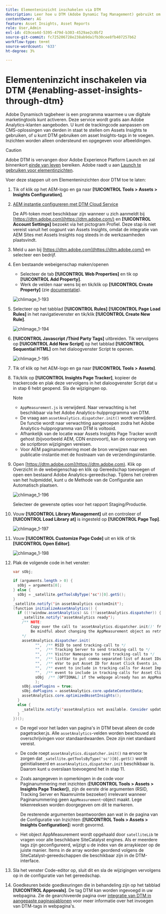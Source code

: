```yaml
---
title: Elementeninzicht inschakelen via DTM
description: Leer hoe u DTM (Adobe Dynamic Tag Management) gebruikt om Elementinzichten in te schakelen.
contentOwner: AG
feature: Asset Insights, Asset Reports
role: User,Admin
exl-id: d19cea4d-5395-479d-b303-4529ae2c0bf2
source-git-commit: fc725206728e238ab9da1fb30cee8fb407257b62
workflow-type: tm+mt
source-wordcount: '633'
ht-degree: 3%

---
```


# Elementeninzicht inschakelen via DTM {#enabling-asset-insights-through-dtm}

Adobe Dynamisch tagbeheer is een programma waarmee u uw digitale marketingtools kunt activeren. Deze service wordt gratis aan Adobe Analytics-klanten aangeboden. U kunt de trackingcode aanpassen om CMS-oplossingen van derden in staat te stellen om Assets Insights te gebruiken, of u kunt DTM gebruiken om asset Insights-tags in te voegen. Inzichten worden alleen ondersteund en opgegeven voor afbeeldingen.

>[!CAUTION]
>
>Adobe DTM is vervangen door Adobe Experience Platform Launch en zal binnenkort [einde van leven](https://medium.com/launch-by-adobe/dtm-plans-for-a-sunset-3c6aab003a6f) bereiken. Adobe raadt u aan [Launch te gebruiken voor elementinzichten](https://experienceleague.adobe.com/docs/experience-manager-learn/assets/advanced/asset-insights-launch-tutorial.html).

Voer deze stappen uit om Elementeninzichten door DTM toe te laten:

1. Tik of klik op het AEM-logo en ga naar **[!UICONTROL Tools > Assets > Insights Configuration]**.
1. [AEM instantie configureren met DTM Cloud Service](../sites-administering/dtm.md)

   De API-token moet beschikbaar zijn wanneer u zich aanmeldt bij [https://dtm.adobe.com](https://dtm.adobe.com/) en **[!UICONTROL Account Settings]** bezoekt via het pictogram Profiel. Deze stap is niet vereist vanuit het oogpunt van Assets Insights, omdat de integratie van AEM Sites met Assets Insights nog steeds in de werkzaamheden plaatsvindt.

1. Meld u aan bij [https://dtm.adobe.com](https://dtm.adobe.com/) en selecteer een bedrijf.
1. Een bestaande webeigenschap maken/openen

   * Selecteer de tab **[!UICONTROL Web Properties]** en tik op **[!UICONTROL Add Property]**.
   * Werk de velden naar wens bij en tik/klik op **[!UICONTROL Create Property]** (zie [documentatie](https://helpx.adobe.com/experience-manager/using/dtm.html)).

   ![chlimage_1-193](assets/chlimage_1-193.png)

1. Selecteer op het tabblad **[!UICONTROL Rules]** **[!UICONTROL Page Load Rules]** in het navigatievenster en tik/klik **[!UICONTROL Create New Rule]**.

   ![chlimage_1-194](assets/chlimage_1-194.png)

1. **[!UICONTROL Javascript /Third Party Tags]** uitbreiden. Tik vervolgens op **[!UICONTROL Add New Script]** op het tabblad **[!UICONTROL Sequential HTML]** om het dialoogvenster Script te openen.

   ![chlimage_1-195](assets/chlimage_1-195.png)

1. Tik of klik op het AEM-logo en ga naar **[!UICONTROL Tools > Assets]**.
1. Tik/klik op **[!UICONTROL Insights Page Tracker]**, kopieer de trackercode en plak deze vervolgens in het dialoogvenster Script dat u in stap 6 hebt geopend. Sla de wijzigingen op.

   >[!NOTE]
   >
   >* `AppMeasurement.js` is verwijderd. Naar verwachting is het beschikbaar via het Adobe Analytics-hulpprogramma van DTM.
   >* De vraag aan `assetAnalytics.dispatcher.init()` wordt verwijderd. De functie wordt naar verwachting aangeroepen zodra het Adobe Analytics-hulpprogramma van DTM is voltooid.
   >* Afhankelijk van de locatie waar Assets Insights Page Tracker wordt gehost (bijvoorbeeld AEM, CDN enzovoort), kan de oorsprong van de scriptbron wijzigingen vereisen.
   >* Voor AEM paginanummering moet de bron verwijzen naar een publicatie-instantie met de hostnaam van de verzendingsinstantie.


1. Open [https://dtm.adobe.com](https://dtm.adobe.com). Klik op Overzicht in de webeigenschap en klik op Gereedschap toevoegen of open een bestaand Adobe Analytics-gereedschap. Tijdens het creëren van het hulpmiddel, kunt u de Methode van de Configuratie aan Automatisch plaatsen.

   ![chlimage_1-196](assets/chlimage_1-196.png)

   Selecteer de gewenste opties voor het rapport Staging/Productie.

1. Vouw **[!UICONTROL Library Management]** uit en controleer of **[!UICONTROL Load Library at]** is ingesteld op **[!UICONTROL Page Top]**.

   ![chlimage_1-197](assets/chlimage_1-197.png)

1. Vouw **[!UICONTROL Customize Page Code]** uit en klik of tik **[!UICONTROL Open Editor]**.

   ![chlimage_1-198](assets/chlimage_1-198.png)

1. Plak de volgende code in het venster:

   ```java
   var sObj;
   
   if (arguments.length > 0) {
     sObj = arguments[0];
   } else {
     sObj = _satellite.getToolsByType('sc')[0].getS();
   }
   _satellite.notify('in assetAnalytics customInit');
   (function initializeAssetAnalytics() {
     if ((!!window.assetAnalytics) && (!!assetAnalytics.dispatcher)) {
       _satellite.notify('assetAnalytics ready');
       /** NOTE:
           Copy over the call to 'assetAnalytics.dispatcher.init()' from Assets Pagetracker
           Be mindful about changing the AppMeasurement object as retrieved above.
       */
       assetAnalytics.dispatcher.init(
             "",  /** RSID to send tracking-call to */
             "",  /** Tracking Server to send tracking-call to */
             "",  /** Visitor Namespace to send tracking-call to */
             "",  /** listVar to put comma-separated-list of Asset IDs for Asset Impression Events in tracking-call, e.g. 'listVar1' */
             "",  /** eVar to put Asset ID for Asset Click Events in, e.g. 'eVar3' */
             "",  /** event to include in tracking-calls for Asset Impression Events, e.g. 'event8' */
             "",  /** event to include in tracking-calls for Asset Click Events, e.g. 'event7' */
             sObj  /** [OPTIONAL] if the webpage already has an AppMeasurement object, please include the object here. If unspecified, Pagetracker Core shall create its own AppMeasurement object */
             );
       sObj.usePlugins = true;
       sObj.doPlugins = assetAnalytics.core.updateContextData;
       assetAnalytics.core.optimizedAssetInsights();
     }
     else {
       _satellite.notify('assetAnalytics not available. Consider updating the Custom Page Code', 4);
     }
   })();
   ```

   * De regel voor het laden van pagina&#39;s in DTM bevat alleen de code pagetracker.js. Alle `assetAnalytics`-velden worden beschouwd als overschrijvingen voor standaardwaarden. Deze zijn niet standaard vereist.
   * De code roept `assetAnalytics.dispatcher.init()` na ervoor te zorgen dat `_satellite.getToolsByType('sc')[0].getS()` wordt geïnitialiseerd en `assetAnalytics,dispatcher.init` beschikbaar is. Daarom kunt u overslaan toevoegend het in stap 11.
   * Zoals aangegeven in opmerkingen in de code voor Paginanummering met inzichten (**[!UICONTROL Tools > Assets > Insights Page Tracker]**), zijn de eerste drie argumenten (RSID, Tracking Server en Naamruimte bezoeker) irrelevant wanneer Paginanummering geen `AppMeasurement`-object maakt. Lege tekenreeksen worden doorgegeven om dit te markeren.

      De resterende argumenten beantwoorden aan wat in de pagina van de Configuratie van Inzichten (**[!UICONTROL Tools > Assets > Insights Configuration]**) wordt gevormd.

   * Het object AppMeasurement wordt opgehaald door `satelliteLib` te vragen voor alle beschikbare SiteCatalyst engines. Als er meerdere tags zijn geconfigureerd, wijzigt u de index van de arraykiezer op de juiste manier. Items in de array worden geordend volgens de SiteCatalyst-gereedschappen die beschikbaar zijn in de DTM-interface.

1. Sla het venster Code-editor op, sluit dit en sla de wijzigingen vervolgens op in de configuratie van het gereedschap.
1. Goedkeuren beide goedkeuringen die in behandeling zijn op het tabblad **[!UICONTROL Approvals]**. De tag DTM kan worden ingevoegd in uw webpagina. Zie de gearchiveerde pagina over [integratie van DTM in aangepaste paginasjablonen](https://web.archive.org/web/20180816221834/https://blogs.adobe.com/experiencedelivers/experience-management/integrating-dtm-custom-aem6-page-template) voor meer informatie over het invoegen van DTM-tags in webpagina&#39;s.
